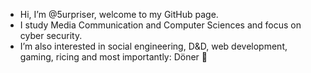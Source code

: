 - Hi, I’m @5urpriser, welcome to my GitHub page.
- I study Media Communication and Computer Sciences and focus on cyber security.
- I’m also interested in social engineering, D&D, web development, gaming, ricing and most importantly: Döner 🥙